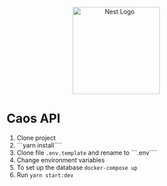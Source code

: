 <p align="center">
  <a href="http://nestjs.com/" target="blank"><img src="https://nestjs.com/img/logo-small.svg" width="200" alt="Nest Logo" /></a>
</p>

# Caos API

1. Clone project
2. ```yarn install````
3. Clone file ```.env.template``` and rename to ```.env````
4. Change environment variables
5. To set up the database ```docker-compose up```
6. Run ```yarn start:dev```